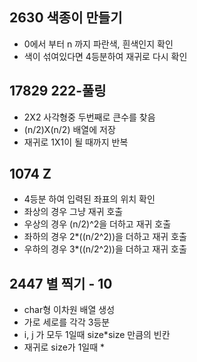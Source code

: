 ## 2630 색종이 만들기
+ 0에서 부터 n 까지 파란색, 흰색인지 확인
+ 색이 섞여있다면 4등분하여 재귀로 다시 확인

## 17829 222-풀링
+ 2X2 사각형중 두번째로 큰수를 찾음
+ (n/2)X(n/2) 배열에 저장
+ 재귀로 1X1이 될 때까지 반복

## 1074 Z
+ 4등분 하여 입력된 좌표의 위치 확인
+ 좌상의 경우 그냥 재귀 호출
+ 우상의 경우 (n/2)^2을 더하고 재귀 호출
+ 좌하의 경우 2*((n/2^2))을 더하고 재귀 호출
+ 우하의 경우 3*((n/2^2))을 더하고 재귀 호출

## 2447 별 찍기 - 10
+ char형 이차원 배열 생성
+ 가로 세로를 각각 3등분
+ i, j 가 모두 1일때 size*size 만큼의 빈칸
+ 재귀로 size가 1일때 *